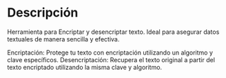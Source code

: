 # Descripción
Herramienta para Encriptar y desencriptar texto. Ideal para asegurar datos textuales de manera sencilla y efectiva.

Encriptación: Protege tu texto con encriptación utilizando un algoritmo y clave específicos.
Desencriptación: Recupera el texto original a partir del texto encriptado utilizando la misma clave y algoritmo.
